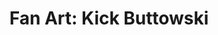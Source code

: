 ---
layout: portfolio
title: "Fan Art: Kick Buttowski"
# FB and Jekyll SEO Tag values
description: Digital fan art illustration based on characters from the Kick Buttowski TV series.
image: /assets/images/portfolio/2016_fa_kickButtowski@400w.jpg
# End FB and Jekyll SEO Tag values
categories: 
    - illustration
    - homepage
pretty_category: Illustration
pretty_title: "Fan Art: Kick Buttowski"
permalink: /portfolio/fanart-kick-buttowski
sort_number: 23
masonryimage: /assets/images/portfolio/2016_fa_kickButtowski@400w.jpg
fullsizeimage: /assets/images/portfolio/2016_fa_kickButtowski@1500w.jpg
work_details:
    - Digital Artwork, 2016
    - From the Disney TV series about a daredevil kid who knows his way around skating tricks.

---